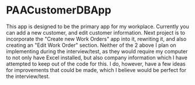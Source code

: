# PAACustomerDBApp
This app is designed to be the primary app for my workplace.  Currently you can add a new customer, and edit customer information.
Next project is to incorporate the "Create new Work Orders" app into it, rewriting it, and also creating an "Edit Work Order" section.
Neither of the 2 above I plan on implementing during the interview/test, as they would require my computer to not only have Excel installed, but also company information which I have attempted to keep out of the code for this.
I do, however, have a few ideas for improvements that could be made, which I believe would be perfect for the interview/test.
